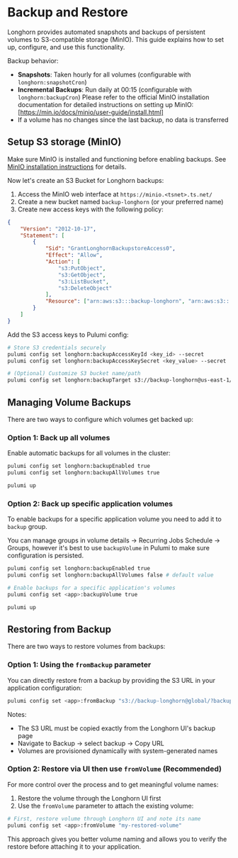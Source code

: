 # Backup and Restore

Longhorn provides automated snapshots and backups of persistent volumes to S3-compatible storage (MinIO). This guide explains how to set up, configure, and use this functionality.

Backup behavior:

-   **Snapshots**: Taken hourly for all volumes (configurable with `longhorn:snapshotCron`)
-   **Incremental Backups**: Run daily at 00:15 (configurable with `longhorn:backupCron`)
    Please refer to the official MinIO installation documentation for detailed instructions on setting up MinIO: [https://min.io/docs/minio/user-guide/install.html]
-   If a volume has no changes since the last backup, no data is transferred

## Setup S3 storage (MinIO)

Make sure MinIO is installed and functioning before enabling backups. See [MinIO installation instructions](/components/system/SYSTEM.md#minio-recommended) for details.

Now let's create an S3 Bucket for Longhorn backups:

1. Access the MinIO web interface at `https://minio.<tsnet>.ts.net/`
2. Create a new bucket named `backup-longhorn` (or your preferred name)
3. Create new access keys with the following policy:

```json
{
    "Version": "2012-10-17",
    "Statement": [
        {
            "Sid": "GrantLonghornBackupstoreAccess0",
            "Effect": "Allow",
            "Action": [
                "s3:PutObject",
                "s3:GetObject",
                "s3:ListBucket",
                "s3:DeleteObject"
            ],
            "Resource": ["arn:aws:s3:::backup-longhorn", "arn:aws:s3:::backup-longhorn/*"]
        }
    ]
}
```

Add the S3 access keys to Pulumi config:

```sh
# Store S3 credentials securely
pulumi config set longhorn:backupAccessKeyId <key_id> --secret
pulumi config set longhorn:backupAccessKeySecret <key_value> --secret

# (Optional) Customize S3 bucket name/path
pulumi config set longhorn:backupTarget s3://backup-longhorn@us-east-1/
```

## Managing Volume Backups

There are two ways to configure which volumes get backed up:

### Option 1: Back up all volumes

Enable automatic backups for all volumes in the cluster:

```sh
pulumi config set longhorn:backupEnabled true
pulumi config set longhorn:backupAllVolumes true

pulumi up
```

### Option 2: Back up specific application volumes

To enable backups for a specific application volume you need to add it to `backup` group.

You can manage groups in volume details -> Recurring Jobs Schedule -> Groups, however it's best to use `backupVolume` in Pulumi to make sure configuration is persisted.

```sh
pulumi config set longhorn:backupEnabled true
pulumi config set longhorn:backupAllVolumes false # default value

# Enable backups for a specific application's volumes
pulumi config set <app>:backupVolume true

pulumi up
```

## Restoring from Backup

There are two ways to restore volumes from backups:

### Option 1: Using the `fromBackup` parameter

You can directly restore from a backup by providing the S3 URL in your application configuration:

```sh
pulumi config set <app>:fromBackup "s3://backup-longhorn@global/?backup=backup-12345&volume=my-volume"
```

Notes:

-   The S3 URL must be copied exactly from the Longhorn UI's backup page
-   Navigate to Backup → select backup → Copy URL
-   Volumes are provisioned dynamically with system-generated names

### Option 2: Restore via UI then use `fromVolume` (Recommended)

For more control over the process and to get meaningful volume names:

1. Restore the volume through the Longhorn UI first
2. Use the `fromVolume` parameter to attach the existing volume:

```sh
# First, restore volume through Longhorn UI and note its name
pulumi config set <app>:fromVolume "my-restored-volume"
```

This approach gives you better volume naming and allows you to verify the restore before attaching it to your application.
